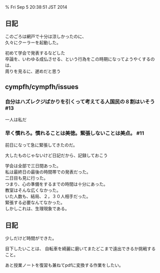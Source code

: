 % Fri Sep  5 20:38:51 JST 2014

## 日記

このごろは網戸で十分は涼しかったのに、  
久々にクーラーを起動した。

初めて学会で発表するなどした  
卒論を、いわゆる成仏させる、という行為をこの時期になってようやくするのは、  
周りを見るに、遅めだと思う

## cympfh/cympfh/issues

### 自分はハズレクジばかりを引くって考えてる人国民の８割はいそう #13 

一人は私だ

### 早く慣れろ。慣れることは美徳。緊張しないことは美点。 #11 

前日になって急に緊張してきたのだ。

大したものじゃないけど日記だから、記録しておこう

学会は全部で三日間あった。  
私は最終日の最後の時間帯での発表だった。  
二日目も見に行った。  
つまり、心の準備をするまでの時間は十分にあった。  
教室はそんな広くなかった。  
いた人数も、結局、２，３０人相手だった。  
緊張する必要なんてなかった。  
しかしこれは、生理現象である。  

## 日記

少しだけど時間ができた。

目下したいことは、
自転車を綺麗に磨いてまたどこまで遠出できるか挑戦すること。

あと授業ノートを復習も兼ねてpdfに変換する作業をしたい。
